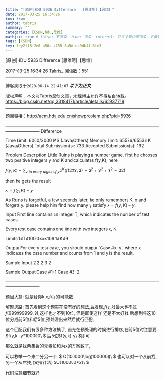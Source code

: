 ```yaml
---
title: "[原创]HDU 5936 Difference   [思维啊]【思维】"
date: 2017-03-25 16:34:26
toc: true
author: tabris
summary: ""
categories: [CSDN,hdu,思维]
mathjax: true # false: 不渲染, true: 渲染, internal: 只在文章内部渲染，文章列表中不渲染
tags: [CSDN]
key: key2ff8f2e8-b50a-4755-8a5d-cc9db4fe8fe3
---
```


[原创]HDU 5936 Difference   [思维啊]【思维】

2017-03-25 16:34:26  [Tabris_](https://me.csdn.net/qq_33184171) 阅读数：551

---

博客爬取于`2020-06-14 22:41:07`
***以下为正文***

版权声明：本文为Tabris原创文章，未经博主允许不得私自转载。
https://blog.csdn.net/qq_33184171/article/details/65937719

<!-- more -->

---

题目链接：http://acm.hdu.edu.cn/showproblem.php?pid=5936

————————————————————————————————————————————
Difference

Time Limit: 6000/3000 MS (Java/Others)    Memory Limit: 65536/65536 K (Java/Others)
Total Submission(s): 733    Accepted Submission(s): 192


Problem Description
Little Ruins is playing a number game, first he chooses two positive integers y and K and calculates f(y,K), here

$f(y,K)=∑_{z\ in\ every\ digits\ of\ y}z^K(f(233,2)=2^2+3^2+3^2=22)$


then he gets the result

$x=f(y,K)−y$


As Ruins is forgetful, a few seconds later, he only remembers K, x and forgets y. please help him find how many y satisfy$\ x=f(y,K)−y$.
 

Input
First line contains an integer T, which indicates the number of test cases.

Every test case contains one line with two integers x, K.

Limits
1≤T≤100
0≤x≤109
1≤K≤9
 

Output
For every test case, you should output 'Case #x: y', where x indicates the case number and counts from 1 and y is the result.
 

Sample Input
2
2 2
3 2
 

Sample Output
Case #1: 1
Case #2: 2
 

————————————————————————————————————————————

题目大意:
就是给你k,x,问y的可能数


解题思路:
首先看到这个题实在没有好的想法,后发现,$f(y,k)$最大也不过$f(999999999,9)$,这样也才不到10位,
但是即使这样 还是不太好找 后想到将这10位分成前5位和后5位,预处理出来然后就行匹配,

这个匹配我们有很多种方法搞了,
首先在预处理的时候进行排序,在前5位时注意要 $f(y,k)-y*100000\ $ 后5位$f(y,k)-y\ $即可

那么就是找两集合的元素加和为x的方案数了,

可以枚举一个来二分另一个, $ O(100000\log(100000))\ $
也可以对一个从前找,另一个从后找,(双指针法)  $O(100000*2)\ $

代码注意细节就好

